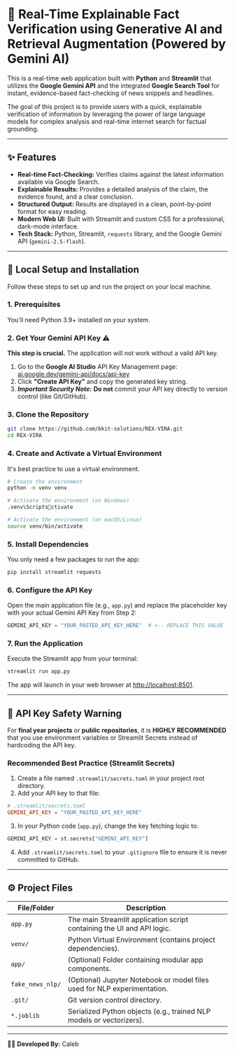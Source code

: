 # 📰 Real-Time Explainable Fact Verification using Generative AI and Retrieval Augmentation (Powered by Gemini AI)

This is a real-time web application built with **Python** and **Streamlit** that utilizes the **Google Gemini API** and the integrated **Google Search Tool** for instant, evidence-based fact-checking of news snippets and headlines.

The goal of this project is to provide users with a quick, explainable verification of information by leveraging the power of large language models for complex analysis and real-time internet search for factual grounding.

---

## ✨ Features

* **Real-time Fact-Checking:** Verifies claims against the latest information available via Google Search.
* **Explainable Results:** Provides a detailed analysis of the claim, the evidence found, and a clear conclusion.
* **Structured Output:** Results are displayed in a clean, point-by-point format for easy reading.
* **Modern Web UI:** Built with Streamlit and custom CSS for a professional, dark-mode interface.
* **Tech Stack:** Python, Streamlit, `requests` library, and the Google Gemini API (`gemini-2.5-flash`).

---

## 🚀 Local Setup and Installation

Follow these steps to set up and run the project on your local machine.

### 1. Prerequisites

You'll need Python 3.9+ installed on your system.

### 2. Get Your Gemini API Key ⚠️

**This step is crucial.** The application will not work without a valid API key.

1.  Go to the **Google AI Studio** API Key Management page: [ai.google.dev/gemini-api/docs/api-key](https://ai.google.dev/gemini-api/docs/api-key)
2.  Click **"Create API Key"** and copy the generated key string.
3.  ***Important Security Note:*** **Do not** commit your API key directly to version control (like Git/GitHub).

### 3. Clone the Repository

```bash
git clone https://github.com/bkit-solutions/REX-VIRA.git
cd REX-VIRA
```

### 4. Create and Activate a Virtual Environment

It's best practice to use a virtual environment.

```bash
# Create the environment
python -m venv venv

# Activate the environment (on Windows)
.venv\Scriptsctivate

# Activate the environment (on macOS/Linux)
source venv/bin/activate
```

### 5. Install Dependencies

You only need a few packages to run the app:

```bash
pip install streamlit requests
```

### 6. Configure the API Key

Open the main application file (e.g., `app.py`) and replace the placeholder key with your actual Gemini API Key from Step 2:

```python
GEMINI_API_KEY = "YOUR_PASTED_API_KEY_HERE"  # <-- REPLACE THIS VALUE
```

### 7. Run the Application

Execute the Streamlit app from your terminal:

```bash
streamlit run app.py
```

The app will launch in your web browser at [http://localhost:8501](http://localhost:8501).

---

## 🛑 API Key Safety Warning

For **final year projects** or **public repositories**, it is **HIGHLY RECOMMENDED** that you use environment variables or Streamlit Secrets instead of hardcoding the API key.

### Recommended Best Practice (Streamlit Secrets)

1. Create a file named `.streamlit/secrets.toml` in your project root directory.
2. Add your API key to that file:

```toml
# .streamlit/secrets.toml
GEMINI_API_KEY = "YOUR_PASTED_API_KEY_HERE"
```

3. In your Python code (`app.py`), change the key fetching logic to:

```python
GEMINI_API_KEY = st.secrets["GEMINI_API_KEY"]
```

4. Add `.streamlit/secrets.toml` to your `.gitignore` file to ensure it is never committed to GitHub.

---

## ⚙️ Project Files

| File/Folder | Description |
|--------------|-------------|
| `app.py` | The main Streamlit application script containing the UI and API logic. |
| `venv/` | Python Virtual Environment (contains project dependencies). |
| `app/` | (Optional) Folder containing modular app components. |
| `fake_news_nlp/` | (Optional) Jupyter Notebook or model files used for NLP experimentation. |
| `.git/` | Git version control directory. |
| `*.joblib` | Serialized Python objects (e.g., trained NLP models or vectorizers). |

---

👩‍💻 **Developed By:** Caleb
